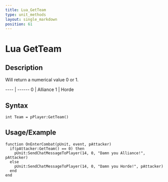 ```yaml
---
title: Lua_GetTeam
type: unit_methods
layout: single_markdown
position: 61
---
```


# Lua GetTeam

## Description

Will return a numerical value 0 or 1. 

---- | ------
0    | Alliance
1    | Horde     

## Syntax

```
int Team = pPlayer:GetTeam()
```

## Usage/Example

```
function OnEnterCombat(pUnit, event, pAttacker)
  if(pAttacker:GetTeam() == 0) then
    pUnit:SendChatMessageToPlayer(14, 0, "Damn you Alliance!", pAttacker)
  else
    pUnit:SendChatMessageToPlayer(14, 0, "Damn you Horde!", pAttacker)
  end
end
```

